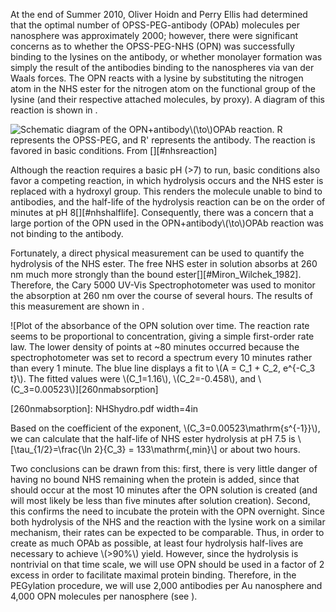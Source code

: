 At the end of Summer 2010, Oliver Hoidn and Perry Ellis had determined that the optimal number of OPSS-PEG-antibody (OPAb) molecules per nanosphere was approximately 2000; however, there were significant concerns as to whether the OPSS-PEG-NHS (OPN) was  successfully binding to the lysines on the antibody, or whether monolayer formation was simply the result of the antibodies binding to the nanospheres via van der Waals forces. The OPN reacts with a lysine by substituting the nitrogen atom in the NHS ester for the nitrogen atom on the functional group of the lysine (and their respective attached molecules, by proxy). A diagram of this reaction is shown in [](#NHSreaction).

![Schematic diagram of the OPN+antibody\\(\to\\)OPAb reaction. **R** represents the OPSS-PEG, and **R'** represents the antibody. The reaction is favored in basic conditions. From [][#nhsreaction]][NHSreaction]

[NHSreaction]: NHSreaction.jpg

Although the reaction requires a basic pH (>7) to run, basic conditions also favor a competing reaction, in which hydrolysis occurs and the NHS ester is replaced with a hydroxyl group. This renders the molecule unable to bind to antibodies, and the half-life of the hydrolysis reaction can be on the order of minutes at pH 8[][#nhshalflife]. Consequently, there was a concern that a large portion of the OPN used in the OPN+antibody\\(\to\\)OPAb reaction was not binding to the antibody.

Fortunately, a direct physical measurement can be used to quantify the hydrolysis of the NHS ester. The free NHS ester in solution absorbs at 260 nm much more strongly than the bound ester[][#Miron_Wilchek_1982]. Therefore, the Cary 5000 UV-Vis Spectrophotometer was used to monitor the absorption at 260 nm over the course of several hours. The results of this measurement are shown in [](#260nmabsorption).

![Plot of the absorbance of the OPN solution over time. The reaction rate seems to be proportional to concentration, giving a simple first-order rate law. The lower density of points at ~80 minutes occurred because the spectrophotometer was set to record a spectrum every 10 minutes rather than every 1 minute. The blue line displays a fit to \\(A = C_1 + C_2\, e^{-C_3 t}\\). The fitted values were \\(C_1=1.16\\), \\(C_2=-0.458\\), and \\(C_3=0.00523\\)][260nmabsorption]

[260nmabsorption]: NHShydro.pdf width=4in

Based on the coefficient of the exponent, \\(C_3=0.00523\mathrm{s^{-1}}\\), we can calculate that the half-life of NHS ester hydrolysis at pH 7.5 is \\[\tau_{1/2}=\frac{\ln 2}{C_3} = 133\mathrm{\,min}\\]
or about two hours.

Two conclusions can be drawn from this: first, there is very little danger of having no bound NHS remaining when the protein is added, since that should occur at the most 10 minutes after the OPN solution is created (and will most likely be less than five minutes after solution creation). Second, this confirms the need to incubate the protein with the OPN overnight. Since both hydrolysis of the NHS and the reaction with the lysine work on a similar mechanism, their rates can be expected to be comparable. Thus, in order to create as much OPAb as possible, at least four hydrolysis half-lives are necessary to achieve \\(>90\%\\) yield. However, since the hydrolysis is nontrivial on that time scale, we will use OPN should be used in a factor of 2 excess in order to facilitate maximal protein binding. Therefore, in the PEGylation procedure, we will use 2,000 antibodies per Au nanosphere and 4,000 OPN molecules per nanosphere (see [](#app:pegylation)).